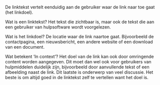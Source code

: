 <!-- @license CC0-1.0 -->

De linktekst vertelt eenduidig aan de gebruiker waar de link naar toe gaat (het linkdoel).

Wat is een linktekst? Het tekst die zichtbaar is, maar ook de tekst die aan een gebruiker van hulpsoftware wordt voorgelezen.

Wat is het linkdoel? De locatie waar de link naartoe gaat. Bijvoorbeeld de contactpagina, een nieuwsbericht, een andere website of een download van een document.

Wat betekent ‘In context’? Het doel van de link kan ook door omringende content worden aangegeven. Dit moet dan wel ook voor gebruikers van hulpmiddelen duidelijk zijn, bijvoorbeeld door aanvullende tekst of een afbeelding naast de link. Dit laatste is onderwerp van veel discussie. Het beste is om altijd goed in de linktekst zelf te vertellen want het doel is.
